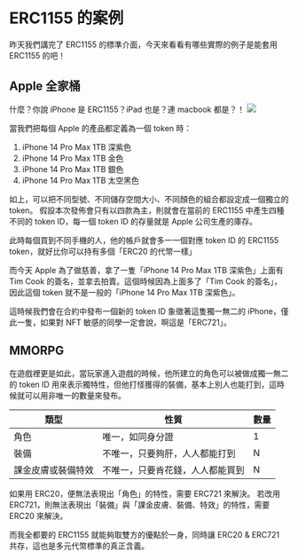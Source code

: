 # ERC1155 的案例

昨天我們講完了 ERC1155 的標準介面，今天來看看有哪些實際的例子是能套用 ERC1155 的吧！

## Apple 全家桶

什麼？你說 iPhone 是 ERC1155？iPad 也是？連 macbook 都是？！
![](https://i.imgur.com/dhq3QfA.jpg)

當我們把每個 Apple 的產品都定義為一個 token 時：

1. iPhone 14 Pro Max 1TB 深紫色
1. iPhone 14 Pro Max 1TB 金色
1. iPhone 14 Pro Max 1TB 銀色
1. iPhone 14 Pro Max 1TB 太空黑色

如上，可以把不同型號、不同儲存空間大小、不同顏色的組合都設定成一個獨立的 token。
假設本次發佈會只有以四款為主，則就會在當前的 ERC1155 中產生四種不同的 token ID，每一個 token ID 的存量就是 Apple 公司生產的庫存。

此時每個買到不同手機的人，他的帳戶就會多一一個對應 token ID 的 ERC1155 token，就好比你可以持有多個「ERC20 的代幣一樣」

而今天 Apple 為了做慈善，拿了一隻「iPhone 14 Pro Max 1TB 深紫色」上面有 Tim Cook 的簽名，並拿去拍賣。這個時候因為上面多了「Tim Cook 的簽名」，因此這個 token 就不是一般的「iPhone 14 Pro Max 1TB 深紫色」。

這時候我們會在合約中發布一個新的 token ID 象徵著這隻獨一無二的 iPhone，僅此一隻，如果對 NFT 敏感的同學一定會說，啊這是「ERC721」。

## MMORPG

在遊戲裡更是如此，當玩家進入遊戲的時候，他所建立的角色可以被做成獨一無二的 token ID 用來表示獨特性，但他打怪獲得的裝備，基本上別人也能打到，這時候就可以用非唯一的數量來發布。



| 類型               | 性質                             | 數量 |
| ------------------ | -------------------------------- | ---- |
| 角色               | 唯一，如同身分證                 | 1    |
| 裝備               | 不唯一，只要夠肝，人人都能打到   | N    |
| 課金皮膚或裝備特效 | 不唯一，只要肯花錢，人人都能買到 | N    |

如果用 ERC20，便無法表現出「角色」的特性，需要 ERC721 來解決。
若改用 ERC721，則無法表現出「裝備」與「課金皮膚、裝備、特效」的特性，需要 ERC20 來解決。

而我全都要的 ERC1155 就能夠取雙方的優點於一身，同時讓 ERC20 & ERC721 共存，這也是多元代幣標準的真正含義。
